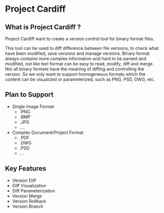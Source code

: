 # Project Cardiff

## What is Project Cardiff ?

Project Cardiff want to create a version control tool for binary format files.

This tool can be used to diff difference between file versions, to check what have been modified, save versions and manage versions. Binary format always contains more complex information and hard to be parsed and modified, not like text format can be easy to read, modify, diff and merge. Not all binary formats have the meaning of diffing and controlling the version. So we only want to support homogeneous formats which the content can be visualized or parameterized, such as PNG, PSD, DWG, etc.

## Plan to Support
* Single Image Format
    - .PNG
    - .BMP
    - .JPG
    - ....
* Complex Document/Project Format
    - .PDF
    - .DWG
    - .PSD
    - ....

## Key Features
* Version Diff
* Diff Visualization
* Diff Parameterization
* Version Merge
* Version Rollback
* Version Branch

